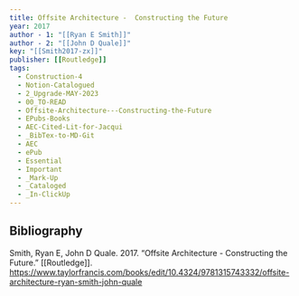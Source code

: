```yaml
---
title: Offsite Architecture -  Constructing the Future
year: 2017
author - 1: "[[Ryan E Smith]]"
author - 2: "[[John D Quale]]"
key: "[[Smith2017-zx]]"
publisher: [[Routledge]]
tags:
  - Construction-4
  - Notion-Catalogued
  - 2_Upgrade-MAY-2023
  - 00_TO-READ
  - Offsite-Architecture---Constructing-the-Future
  - EPubs-Books
  - AEC-Cited-Lit-for-Jacqui
  - _BibTex-to-MD-Git
  - AEC
  - ePub
  - Essential
  - Important
  - _Mark-Up
  - _Cataloged
  - _In-ClickUp
---
```


## Bibliography
Smith, Ryan E, John D Quale. 2017. “Offsite Architecture -  Constructing the Future.” [[Routledge]]. https://www.taylorfrancis.com/books/edit/10.4324/9781315743332/offsite-architecture-ryan-smith-john-quale